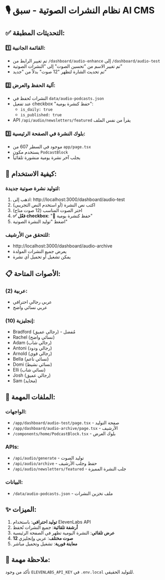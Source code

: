 # 🎙️ نظام النشرات الصوتية - سبق AI CMS

## ✅ التحديثات المطبقة:

### 1️⃣ **القائمة الجانبية:**
- تم تغيير الرابط من `/dashboard/audio-enhance` إلى `/dashboard/audio-test`
- تم تغيير الاسم من "تحسين الصوت" إلى "النشرات الصوتية"
- تم تحديث الشارة لتظهر "12 صوت" بدلاً من "جديد"

### 2️⃣ **آلية الحفظ والعرض:**
- النشرات تُحفظ في `data/audio-podcasts.json`
- عند تفعيل checkbox "حفظ كنشرة يومية":
  - `is_daily: true`
  - `is_published: true`
- API `/api/audio/newsletters/featured` يقرأ من نفس الملف

### 3️⃣ **بلوك النشرة في الصفحة الرئيسية:**
- موجود في السطر 607 من `app/page.tsx`
- يستخدم مكون `PodcastBlock`
- يجلب آخر نشرة يومية منشورة تلقائياً

## 🚀 كيفية الاستخدام:

### لتوليد نشرة صوتية جديدة:
1. اذهب إلى: http://localhost:3000/dashboard/audio-test
2. اكتب نص النشرة (أو استخدم النص التجريبي)
3. اختر الصوت المناسب (12 صوت متاح)
4. **✅ فعّل checkbox**: "📌 حفظ كنشرة يومية"
5. اضغط "توليد النشرة الصوتية"

### للتحقق من الأرشيف:
- http://localhost:3000/dashboard/audio-archive
- يعرض جميع النشرات المولدة
- يمكن تشغيل أو تحميل أي نشرة

## 📋 الأصوات المتاحة:

### عربية (2):
- عربي رجالي احترافي
- عربي نسائي واضح

### إنجليزية (10):
- Bradford (رجالي عميق) - مُفضل
- Rachel (نسائي واضح)
- Adam (رجالي شاب)
- Antoni (رجالي ودود)
- Arnold (رجالي قوي)
- Bella (نسائي ناعم)
- Domi (نسائي نشيط)
- Elli (نسائي شاب)
- Josh (رجالي عميق)
- Sam (محايد)

## 🔧 الملفات المهمة:

### الواجهات:
- `/app/dashboard/audio-test/page.tsx` - صفحة التوليد
- `/app/dashboard/audio-archive/page.tsx` - الأرشيف
- `/components/home/PodcastBlock.tsx` - بلوك العرض

### APIs:
- `/api/audio/generate` - توليد الصوت
- `/api/audio/archive` - حفظ وجلب الأرشيف
- `/api/audio/newsletters/featured` - جلب النشرة المميزة

### البيانات:
- `/data/audio-podcasts.json` - ملف تخزين النشرات

## ✨ الميزات:

1. **توليد احترافي**: باستخدام ElevenLabs API
2. **أرشفة تلقائية**: جميع النشرات تُحفظ
3. **عرض تلقائي**: النشرة اليومية تظهر في الصفحة الرئيسية
4. **12 صوت مختلف**: عربي وإنجليزي
5. **معاينة فورية**: تشغيل وتحميل مباشر

## 🎯 ملاحظة مهمة:
تأكد من وجود `ELEVENLABS_API_KEY` في `.env.local` للتوليد الحقيقي. 